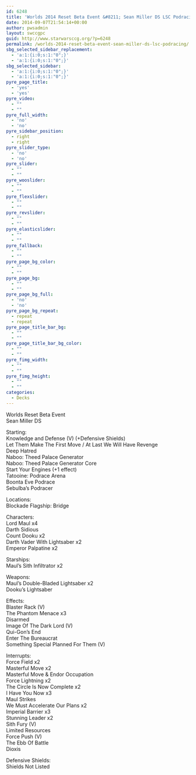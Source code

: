 ```yaml
---
id: 6248
title: 'Worlds 2014 Reset Beta Event &#8211; Sean Miller DS LSC Podracing'
date: 2014-09-07T21:54:14+00:00
author: pwsadmin
layout: swccgpc
guid: http://www.starwarsccg.org/?p=6248
permalink: /worlds-2014-reset-beta-event-sean-miller-ds-lsc-podracing/
sbg_selected_sidebar_replacement:
  - 'a:1:{i:0;s:1:"0";}'
  - 'a:1:{i:0;s:1:"0";}'
sbg_selected_sidebar:
  - 'a:1:{i:0;s:1:"0";}'
  - 'a:1:{i:0;s:1:"0";}'
pyre_page_title:
  - 'yes'
  - 'yes'
pyre_video:
  - ""
  - ""
pyre_full_width:
  - 'no'
  - 'no'
pyre_sidebar_position:
  - right
  - right
pyre_slider_type:
  - 'no'
  - 'no'
pyre_slider:
  - ""
  - ""
pyre_wooslider:
  - ""
  - ""
pyre_flexslider:
  - ""
  - ""
pyre_revslider:
  - ""
  - ""
pyre_elasticslider:
  - ""
  - ""
pyre_fallback:
  - ""
  - ""
pyre_page_bg_color:
  - ""
  - ""
pyre_page_bg:
  - ""
  - ""
pyre_page_bg_full:
  - 'no'
  - 'no'
pyre_page_bg_repeat:
  - repeat
  - repeat
pyre_page_title_bar_bg:
  - ""
  - ""
pyre_page_title_bar_bg_color:
  - ""
  - ""
pyre_fimg_width:
  - ""
  - ""
pyre_fimg_height:
  - ""
  - ""
categories:
  - Decks
---
```

Worlds Reset Beta Event  
Sean Miller DS

Starting:  
Knowledge and Defense (V) (+Defensive Shields)  
Let Them Make The First Move / At Last We Will Have Revenge  
Deep Hatred  
Naboo: Theed Palace Generator  
Naboo: Theed Palace Generator Core  
Start Your Engines (+1 effect)  
Tatooine: Podrace Arena  
Boonta Eve Podrace  
Sebulba&#8217;s Podracer

Locations:  
Blockade Flagship: Bridge

Characters:  
Lord Maul x4  
Darth Sidious  
Count Dooku x2  
Darth Vader With Lightsaber x2  
Emperor Palpatine x2

Starships:  
Maul’s Sith Infiltrator x2

Weapons:  
Maul&#8217;s Double-Bladed Lightsaber x2  
Dooku&#8217;s Lightsaber

Effects:  
Blaster Rack (V)  
The Phantom Menace x3  
Disarmed  
Image Of The Dark Lord (V)  
Qui-Gon&#8217;s End  
Enter The Bureaucrat  
Something Special Planned For Them (V)

Interrupts:  
Force Field x2  
Masterful Move x2  
Masterful Move & Endor Occupation  
Force Lightning x2  
The Circle Is Now Complete x2  
I Have You Now x3  
Maul Strikes  
We Must Accelerate Our Plans x2  
Imperial Barrier x3  
Stunning Leader x2  
Sith Fury (V)  
Limited Resources  
Force Push (V)  
The Ebb Of Battle  
Dioxis

Defensive Shields:  
Shields Not Listed